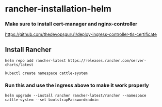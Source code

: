# rancher-installation-helm
### Make sure to install cert-manager and nginx-controller
https://github.com/thedevopsguru1/deploy-ingress-controller-tls-certificate
## Install Rancher

```
helm repo add rancher-latest https://releases.rancher.com/server-charts/latest
```
```
kubectl create namespace cattle-system
```
### Run this and use the ingress above to make it work properly
```
helm upgrade --install rancher rancher-latest/rancher --namespace cattle-system --set bootstrapPassword=admin 
```


